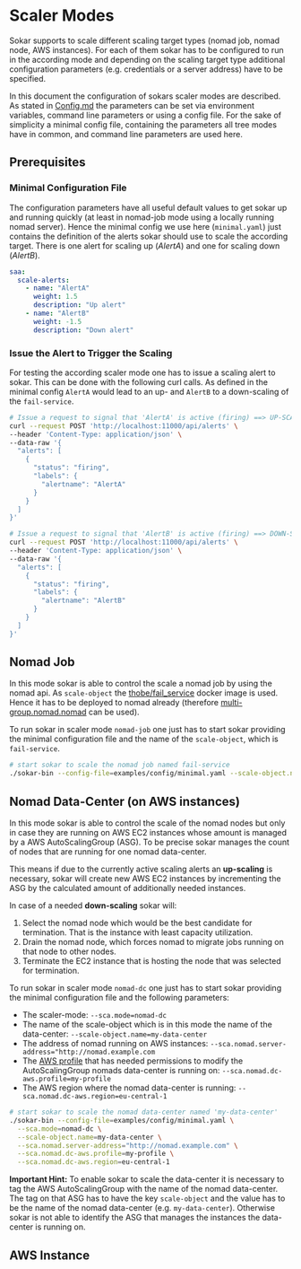 # Scaler Modes

Sokar supports to scale different scaling target types (nomad job, nomad node, AWS instances). For each of them sokar has to be configured to run in the according mode and depending on the scaling target type additional configuration parameters (e.g. credentials or a server address) have to be specified.

In this document the configuration of sokars scaler modes are described. As stated in [Config.md](../config/Config.md) the parameters can be set via environment variables, command line parameters or using a config file. For the sake of simplicity a minimal config file, containing the parameters all tree modes have in common, and command line parameters are used here.

## Prerequisites

### Minimal Configuration File

The configuration parameters have all useful default values to get sokar up and running quickly (at least in nomad-job mode using a locally running nomad server). Hence the minimal config we use here (`minimal.yaml`) just contains the definition of the alerts sokar should use to scale the according target. There is one alert for scaling up (_AlertA_) and one for scaling down (_AlertB_).

```yaml
saa:
  scale-alerts:
    - name: "AlertA"
      weight: 1.5
      description: "Up alert"
    - name: "AlertB"
      weight: -1.5
      description: "Down alert"
```

### Issue the Alert to Trigger the Scaling

For testing the according scaler mode one has to issue a scaling alert to sokar. This can be done with the following curl calls.
As defined in the minimal config `AlertA` would lead to an up- and `AlertB` to a down-scaling of the `fail-service`.

```bash
# Issue a request to signal that 'AlertA' is active (firing) ==> UP-SCALING
curl --request POST 'http://localhost:11000/api/alerts' \
--header 'Content-Type: application/json' \
--data-raw '{
  "alerts": [
    {
      "status": "firing",
      "labels": {
        "alertname": "AlertA"
      }
    }
  ]
}'

# Issue a request to signal that 'AlertB' is active (firing) ==> DOWN-SCALING
curl --request POST 'http://localhost:11000/api/alerts' \
--header 'Content-Type: application/json' \
--data-raw '{
  "alerts": [
    {
      "status": "firing",
      "labels": {
        "alertname": "AlertB"
      }
    }
  ]
}'
```

## Nomad Job

In this mode sokar is able to control the scale a nomad job by using the nomad api. As `scale-object` the [thobe/fail_service](https://hub.docker.com/r/thobe/fail_service) docker image is used. Hence it has to be deployed to nomad already (therefore [multi-group.nomad.nomad](../examples/multi-group.nomad) can be used).

To run sokar in scaler mode `nomad-job` one just has to start sokar providing the minimal configuration file and the name of the `scale-object`, which is `fail-service`.

```bash
# start sokar to scale the nomad job named fail-service
./sokar-bin --config-file=examples/config/minimal.yaml --scale-object.name="fail-service"
```

## Nomad Data-Center (on AWS instances)

In this mode sokar is able to control the scale of the nomad nodes but only in case they are running on AWS EC2 instances whose amount is managed by a AWS AutoScalingGroup (ASG). To be precise sokar manages the count of nodes that are running for one nomad data-center.

This means if due to the currently active scaling alerts an **up-scaling** is necessary, sokar will create new AWS EC2 instances by incrementing the ASG by the calculated amount of additionally needed instances.

In case of a needed **down-scaling** sokar will:

1. Select the nomad node which would be the best candidate for termination. That is the instance with least capacity utilization.
2. Drain the nomad node, which forces nomad to migrate jobs running on that node to other nodes.
3. Terminate the EC2 instance that is hosting the node that was selected for termination.

To run sokar in scaler mode `nomad-dc` one just has to start sokar providing the minimal configuration file and the following parameters:

- The scaler-mode: `--sca.mode=nomad-dc`
- The name of the scale-object which is in this mode the name of the data-center: `--scale-object.name=my-data-center`
- The address of nomad running on AWS instances: `--sca.nomad.server-address="http://nomad.example.com`
- The [AWS profile](https://docs.aws.amazon.com/cli/latest/userguide/cli-configure-profiles.html) that has needed permissions to modify the AutoScalingGroup nomads data-center is running on: `--sca.nomad.dc-aws.profile=my-profile`
- The AWS region where the nomad data-center is running: `--sca.nomad.dc-aws.region=eu-central-1`

```bash
# start sokar to scale the nomad data-center named 'my-data-center'
./sokar-bin --config-file=examples/config/minimal.yaml \
  --sca.mode=nomad-dc \
  --scale-object.name=my-data-center \
  --sca.nomad.server-address="http://nomad.example.com" \
  --sca.nomad.dc-aws.profile=my-profile \
  --sca.nomad.dc-aws.region=eu-central-1
```

**Important Hint:** To enable sokar to scale the data-center it is necessary to tag the AWS AutoScalingGroup with the name of the nomad data-center.
The tag on that ASG has to have the key `scale-object` and the value has to be the name of the nomad data-center (e.g. `my-data-center`). Otherwise sokar is not able to identify the ASG that manages the instances the data-center is running on.

## AWS Instance
